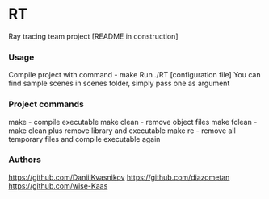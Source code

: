 # RT
Ray tracing team project
[README in construction]


### Usage

Compile project with command - make
Run ./RT [configuration file]
You can find sample scenes in scenes folder, simply pass one as argument

### Project commands

make - compile executable
make clean - remove object files
make fclean - make clean plus remove library and executable
make re - remove all temporary files and compile executable again

### Authors

https://github.com/DaniilKvasnikov
https://github.com/diazometan 
https://github.com/wise-Kaas
